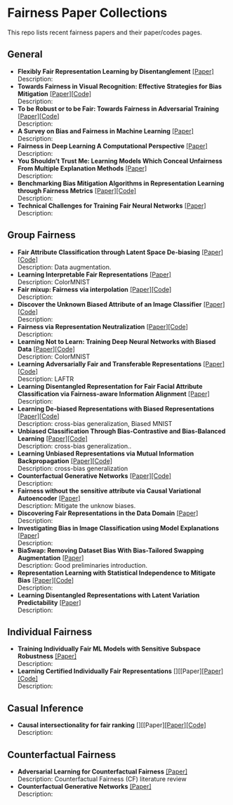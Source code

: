 # Fairness Paper Collections
 This repo lists recent fairness papers and their paper/codes pages.



## General

- **Flexibly Fair Representation Learning by Disentanglement** [[Paper]](https://arxiv.org/pdf/1906.02589.pdf)<br>Description: 
- **Towards Fairness in Visual Recognition: Effective Strategies for Bias Mitigation** [[Paper]](https://arxiv.org/pdf/1911.11834.pdf)[[Code]](https://github.com/princetonvisualai/DomainBiasMitigation)<br>Description: 
- **To be Robust or to be Fair: Towards Fairness in Adversarial Training** [[Paper]](https://arxiv.org/pdf/2010.06121.pdf)[[Code]](https://github.com/Ian-Hardy/Fair_Robust_Modeling)<br>Description: 
- **A Survey on Bias and Fairness in Machine Learning** [[Paper]](https://dl.acm.org/doi/pdf/10.1145/3457607?casa_token=0Ssh-gZtJAEAAAAA:M5Kj5NI5cKWhl_zKW_RaAPMtI1NDS81GRNlHiyap7zzfv9oMWYCQZ3vDr212L5TsnLr9GdY2_bM)<br>Description: 
- **Fairness in Deep Learning A Computational Perspective** [[Paper]](https://ieeexplore.ieee.org/stamp/stamp.jsp?arnumber=9113719&casa_token=t65GNZe0PY0AAAAA:8mGUuM9kevQLnsW95VfFRNWtIkEhz8iSjQqfIyE0xZ_BG83w3nK2zIsnoKCGlcznOwKE3jIH&tag=1)<br>Description: 
- **You Shouldn’t Trust Me: Learning Models Which Conceal Unfairness From Multiple Explanation Methods** [[Paper]](http://ceur-ws.org/Vol-2560/paper8.pdf)<br>Description: 
- **Benchmarking Bias Mitigation Algorithms in Representation Learning through Fairness Metrics** [[Paper]](https://openreview.net/pdf?id=OTnqQUEwPKu)[[Code]](https://github.com/charan223/FairDeepLearning)<br>Description: 
- **Technical Challenges for Training Fair Neural Networks** [[Paper]](https://arxiv.org/pdf/2102.06764.pdf)<br>Description: 

## Group Fairness

- **Fair Attribute Classification through Latent Space De-biasing** [[Paper]](https://arxiv.org/pdf/2012.01469.pdf)[[Code]](https://github.com/princetonvisualai/gan-debiasing)<br>Description:  Data augmentation. 
- **Learning Interpretable Fair Representations** [[Paper]](https://www.researchgate.net/profile/Tianhao-Wang-15/publication/345829940_Learning_Interpretable_Fair_Representations/links/5faf66ef45851518fda2e34e/Learning-Interpretable-Fair-Representations.pdf)<br>Description:  ColorMNIST
- **Fair mixup: Fairness via interpolation** [[Paper]](https://arxiv.org/pdf/2103.06503.pdf)[[Code]](https://github.com/chingyaoc/fair-mixup)<br>Description:  
- **Discover the Unknown Biased Attribute of an Image Classifier** [[Paper]](https://arxiv.org/pdf/2104.14556.pdf)[[Code]](https://github.com/hubertlee915/discover_unknown_biases)<br>Description:  
- **Fairness via Representation Neutralization** [[Paper]](https://proceedings.neurips.cc/paper/2021/file/64ff7983a47d331b13a81156e2f4d29d-Paper.pdf)[[Code]](https://github.com/mndu/RNF-Fairness)<br>Description:
- **Learning Not to Learn: Training Deep Neural Networks with Biased Data** [[Paper]](https://arxiv.org/pdf/1812.10352.pdf)[[Code]](https://github.com/feidfoe/learning-not-to-learn)<br>Description: ColorMNIST
- **Learning Adversarially Fair and Transferable Representations** [[Paper]](http://proceedings.mlr.press/v80/madras18a/madras18a.pdf)[[Code]](https://github.com/VectorInstitute/laftr)<br>Description: LAFTR
- **Learning Disentangled Representation for Fair Facial Attribute Classification via Fairness-aware Information Alignment** [[Paper]](https://www.aaai.org/AAAI21Papers/AAAI-4445.ParkS.pdf)<br>Description: 
- **Learning De-biased Representations with Biased Representations** [[Paper]](https://arxiv.org/pdf/1910.02806.pdf)[[Code]](https://github.com/clovaai/rebias)<br>Description:  cross-bias generalization, Biased MNIST
- **Unbiased Classification Through Bias-Contrastive and Bias-Balanced Learning** [[Paper]](https://proceedings.neurips.cc/paper/2021/file/de8aa43e5d5fa8536cf23e54244476fa-Paper.pdf)[[Code]](https://github.com/grayhong/bias-contrastive-learning)<br>Description:  cross-bias generalization..
- **Learning Unbiased Representations via Mutual Information Backpropagation** [[Paper]](https://openaccess.thecvf.com/content/CVPR2021W/LLID/papers/Ragonesi_Learning_Unbiased_Representations_via_Mutual_Information_Backpropagation_CVPRW_2021_paper.pdf)[[Code]](https://github.com/rugrag/learn-unbiased)<br>Description:  cross-bias generalization
- **Counterfactual Generative Networks** [[Paper]](https://openreview.net/pdf?id=BXewfAYMmJw)[[Code]](https://github.com/autonomousvision/counterfactual_generative_networks)<br> Description:  
- **Fairness without the sensitive attribute via Causal Variational Autoencoder** [[Paper]](https://arxiv.org/pdf/2109.04999.pdf)<br>Description:  Mitigate the unknow biases.
- **Discovering Fair Representations in the Data Domain** [[Paper]](https://openaccess.thecvf.com/content_CVPR_2019/papers/Quadrianto_Discovering_Fair_Representations_in_the_Data_Domain_CVPR_2019_paper.pdf)<br>Description:  
- **Investigating Bias in Image Classification using Model Explanations** [[Paper]](https://arxiv.org/pdf/2012.05463.pdf)<br>Description:  
- **BiaSwap: Removing Dataset Bias With Bias-Tailored Swapping Augmentation** [[Paper]](https://openaccess.thecvf.com/content/ICCV2021/papers/Kim_BiaSwap_Removing_Dataset_Bias_With_Bias-Tailored_Swapping_Augmentation_ICCV_2021_paper.pdf)<br>Description:  Good preliminaries introduction.
- **Representation Learning with Statistical Independence to Mitigate Bias** [[Paper]](https://openaccess.thecvf.com/content/WACV2021/papers/Adeli_Representation_Learning_With_Statistical_Independence_to_Mitigate_Bias_WACV_2021_paper.pdf)[[Code]](https://github.com/QingyuZhao/BR-Net/)<br>Description:  
- **Learning Disentangled Representations with Latent Variation Predictability** [[Paper]](https://arxiv.org/pdf/2007.12885.pdf)<br>Description:  

##  Individual Fairness

- **Training Individually Fair ML Models with Sensitive Subspace Robustness** [[Paper]](https://arxiv.org/pdf/1907.00020.pdf)<br>Description: 
- **Learning Certified Individually Fair Representations** [][[Paper][[Paper]](https://arxiv.org/pdf/2002.10312.pdf)[[Code]](https://github.com/QingyuZhao/BR-Net/)<br>Description: 

##  Casual Inference

- **Causal intersectionality for fair ranking** [][[Paper][[Paper]](https://arxiv.org/pdf/2006.08688.pdf)[[Code]](https://github.com/DataResponsibly/CIFRank)<br>Description: 

##  Counterfactual Fairness

- **Adversarial Learning for Counterfactual Fairness** [[Paper]](https://arxiv.org/pdf/2008.13122.pdf)<br>Description: Counterfactual Fairness (CF) literature review
- **Counterfactual Generative Networks** [[Paper]](https://arxiv.org/pdf/2101.06046.pdf)<br>Description: 

